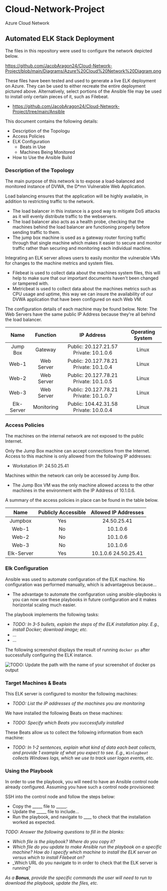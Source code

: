 # Cloud-Network-Project
Azure Cloud Network

## Automated ELK Stack Deployment

The files in this repository were used to configure the network depicted below.

https://github.com/JacobAragon24/Cloud-Network-Project/blob/main/Diagrams/Azure%20Cloud%20Network%20Diagram.png

These files have been tested and used to generate a live ELK deployment on Azure. They can be used to either recreate the entire deployment pictured above. Alternatively, select portions of the Ansible file may be used to install only certain pieces of it, such as Filebeat.

  - https://github.com/JacobAragon24/Cloud-Network-Project/tree/main/Ansible

This document contains the following details:
- Description of the Topologu
- Access Policies
- ELK Configuration
  - Beats in Use
  - Machines Being Monitored
- How to Use the Ansible Build


### Description of the Topology

The main purpose of this network is to expose a load-balanced and monitored instance of DVWA, the D*mn Vulnerable Web Application.

Load balancing ensures that the application will be highly available, in addition to restricting traffic to the network.
- The load balancer in this instance is a good way to mitigate DoS attacks as it will evenly distribute traffic to the webservers. 
- The load balancer also acts as a health probe, checking that the machines behind the load balancer are functioning properly before sending traffic to them. 
- The jump box machine is used as a gateway router forcing traffic through that single machine which makes it easier to secure and monitor traffic rather than securing and monitoring each individual machine.

Integrating an ELK server allows users to easily monitor the vulnerable VMs for changes to the machine metrics and system files.
- Filebeat is used to collect data about the machines system files, this will help to make sure that our important documents haven't been changed or tampered with. 
- Metricbeat is used to collect data about the machines metrics such as CPU usage and uptime, this way we can insure the availability of our DVWA application that have been configured on each Web VM. 

The configuration details of each machine may be found below.
Note: The Web Servers have the same public IP Address because they're all behind the load balancer.

|    Name    |  Function  |               IP Address               | Operating System |
|:----------:|:----------:|:--------------------------------------:|:----------------:|
| Jump Box   |   Gateway  | Public: 20.127.21.57 Private: 10.1.0.6 |       Linux      |
|    Web-1   | Web Server | Public: 20.127.78.21 Private: 10.1.0.4 |       Linux      |
|    Web-2   | Web Server | Public: 20.127.78.21 Private: 10.1.0.5 |       Linux      |
|    Web-3   | Web Server | Public: 20.127.78.21 Private: 10.1.0.7 |       Linux      |
| Elk-Server | Monitoring | Public: 104.42.31.58 Private: 10.0.0.4 |       Linux      |

### Access Policies

The machines on the internal network are not exposed to the public Internet. 

Only the Jump Box machine can accept connections from the Internet. Access to this machine is only allowed from the following IP addresses:
- Workstation IP: 24.50.25.41

Machines within the network can only be accessed by Jump Box.
- The Jump Box VM was the only machine allowed access to the other machines in the environment with the IP Address of 10.1.0.6. 

A summary of the access policies in place can be found in the table below.

|    Name    | Publicly Accessible | Allowed IP Addresses |
|:----------:|:-------------------:|:--------------------:|
|   Jumpbox  |         Yes         |      24.50.25.41     |
|    Web-1   |          No         |       10.1.0.6       |
|    Web-2   |          No         |       10.1.0.6       |
|    Web-3   |          No         |       10.1.0.6       |
| Elk-Server |         Yes         | 10.1.0.6 24.50.25.41 |

### Elk Configuration

Ansible was used to automate configuration of the ELK machine. No configuration was performed manually, which is advantageous because...
- The advantage to automate the configuration using ansible-playbooks is you can now use these playbooks in future configuration and it makes horizontal scaling much easier. 

The playbook implements the following tasks:
- _TODO: In 3-5 bullets, explain the steps of the ELK installation play. E.g., install Docker; download image; etc._
- ...
- ...

The following screenshot displays the result of running `docker ps` after successfully configuring the ELK instance.

![TODO: Update the path with the name of your screenshot of docker ps output](Images/docker_ps_output.png)

### Target Machines & Beats
This ELK server is configured to monitor the following machines:
- _TODO: List the IP addresses of the machines you are monitoring_

We have installed the following Beats on these machines:
- _TODO: Specify which Beats you successfully installed_

These Beats allow us to collect the following information from each machine:
- _TODO: In 1-2 sentences, explain what kind of data each beat collects, and provide 1 example of what you expect to see. E.g., `Winlogbeat` collects Windows logs, which we use to track user logon events, etc._

### Using the Playbook
In order to use the playbook, you will need to have an Ansible control node already configured. Assuming you have such a control node provisioned: 

SSH into the control node and follow the steps below:
- Copy the _____ file to _____.
- Update the _____ file to include...
- Run the playbook, and navigate to ____ to check that the installation worked as expected.

_TODO: Answer the following questions to fill in the blanks:_
- _Which file is the playbook? Where do you copy it?_
- _Which file do you update to make Ansible run the playbook on a specific machine? How do I specify which machine to install the ELK server on versus which to install Filebeat on?_
- _Which URL do you navigate to in order to check that the ELK server is running?

_As a **Bonus**, provide the specific commands the user will need to run to download the playbook, update the files, etc._
